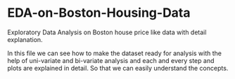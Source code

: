# EDA-on-Boston-Housing-Data
Exploratory Data Analysis on Boston house price like data with detail explanation.

In this file we can see how to make the dataset ready for analysis with the help of uni-variate and bi-variate analysis and each and every step and plots are explained in detail. So that we can easily understand the concepts.
